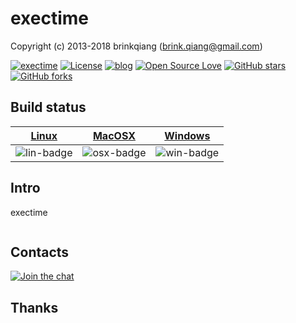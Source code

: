 # exectime

Copyright (c) 2013-2018 brinkqiang (brink.qiang@gmail.com)

[![exectime](https://img.shields.io/badge/brinkqiang-exectime-blue.svg?style=flat-square)](https://github.com/brinkqiang/exectime)
[![License](https://img.shields.io/badge/license-MIT-brightgreen.svg)](https://github.com/brinkqiang/exectime/blob/master/LICENSE)
[![blog](https://img.shields.io/badge/Author-Blog-7AD6FD.svg)](https://brinkqiang.github.io/)
[![Open Source Love](https://badges.frapsoft.com/os/v3/open-source.png)](https://github.com/brinkqiang)
[![GitHub stars](https://img.shields.io/github/stars/brinkqiang/exectime.svg?label=Stars)](https://github.com/brinkqiang/exectime) 
[![GitHub forks](https://img.shields.io/github/forks/brinkqiang/exectime.svg?label=Fork)](https://github.com/brinkqiang/exectime)

## Build status
| [Linux][lin-link] | [MacOSX][osx-link] | [Windows][win-link] |
| :---------------: | :----------------: | :-----------------: |
| ![lin-badge]      | ![osx-badge]       | ![win-badge]        |

[lin-badge]: https://travis-ci.org/brinkqiang/exectime.svg?branch=master "Travis build status"
[lin-link]:  https://travis-ci.org/brinkqiang/exectime "Travis build status"
[osx-badge]: https://travis-ci.org/brinkqiang/exectime.svg?branch=master "Travis build status"
[osx-link]:  https://travis-ci.org/brinkqiang/exectime "Travis build status"
[win-badge]: https://ci.appveyor.com/api/projects/status/github/brinkqiang/exectime?branch=master&svg=true "AppVeyor build status"
[win-link]:  https://ci.appveyor.com/project/brinkqiang/exectime "AppVeyor build status"

## Intro
exectime
```cpp
```
## Contacts
[![Join the chat](https://badges.gitter.im/brinkqiang/exectime/Lobby.svg)](https://gitter.im/brinkqiang/exectime)

## Thanks
